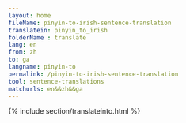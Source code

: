 ```yaml
---
layout: home
fileName: pinyin-to-irish-sentence-translation
translatein: pinyin_to_irish
folderName : translate
lang: en
from: zh
to: ga
langname: pinyin-to
permalink: /pinyin-to-irish-sentence-translation
tool: sentence-translations
matchurls: en&&zh&&ga
---
```

{% include section/translateinto.html %}
